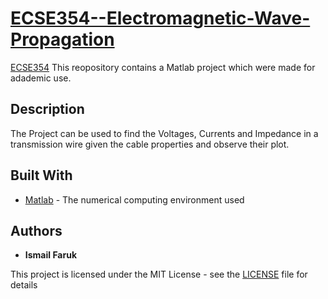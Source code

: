 # [ECSE354--Electromagnetic-Wave-Propagation](https://www.mcgill.ca/study/2017-2018/courses/ecse-354)
[ECSE354](https://www.mcgill.ca/study/2017-2018/courses/ecse-354)
This reopository contains a Matlab project which were made for adademic use.

## Description

The Project can be used to find the Voltages, Currents and Impedance in a transmission wire given the cable properties and observe their plot.

## Built With

* [Matlab](http://matlabacademy.mathworks.com/) - The numerical computing environment used

## Authors

* **Ismail Faruk**

This project is licensed under the MIT License - see the [LICENSE](LICENSE) file for details
